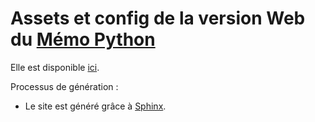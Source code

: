 # Assets et config de la version Web du [Mémo Python](https://github.com/arkelis/memo-python)

Elle est disponible [ici](https://www.pycolore.fr/python/).

Processus de génération :

- Le site est généré grâce à [Sphinx](http://www.sphinx-doc.org/).
